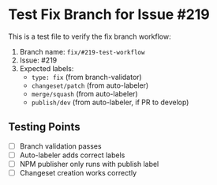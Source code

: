 # Test Fix Branch for Issue #219

This is a test file to verify the fix branch workflow:

1. Branch name: `fix/#219-test-workflow`
2. Issue: #219
3. Expected labels:
   - `type: fix` (from branch-validator)
   - `changeset/patch` (from auto-labeler)
   - `merge/squash` (from auto-labeler)
   - `publish/dev` (from auto-labeler, if PR to develop)

## Testing Points

- [ ] Branch validation passes
- [ ] Auto-labeler adds correct labels
- [ ] NPM publisher only runs with publish label
- [ ] Changeset creation works correctly